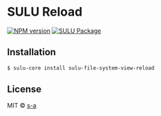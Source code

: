 # SULU Reload
[![NPM version][npm-image]][npm-url]
[![SULU Package][sulu-package-image]][sulu-package-url]  
 
## Installation

```sh
$ sulu-core install sulu-file-system-view-reload
```

## License

MIT © [s-a](https://github.com/s-a)


[npm-image]: https://badge.fury.io/js/sulu-file-system-view-reload.svg
[npm-url]: https://npmjs.org/package/sulu-file-system-view-reload
[sulu-package-url]: https://github.com/sulu-one/sulu
[sulu-package-image]: https://img.shields.io/badge/SULU-package-orange.svg
[sulu-home-url]: https://github.com/sulu-one/sulu/
